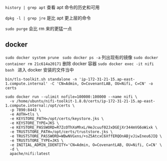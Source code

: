 ```history | grep apt``` 查看 apt 命令的历史和可用

```dpkg -l | grep jre``` 是比 apt 更上层的命令

```sudo purge``` 会比 rm 来的更猛一点




## docker

```sudo docker system prune ``` 
``` sudo docker ps -a ``` 列出现有的镜像
```sudo docker container rm 21c614a20171``` 删除 docker 容器
```sudo docker exec -it nifi bash ``` 进入 docker 安装的文件当中


```
bin/tls-toolkit.sh standalone -n 'ip-172-31-21-15.ap-east-1.compute.internal' -C 'CN=Admin, O=CovenantLAB, OU=Nifi, C=CN' -o certs
``` 



```
sudo docker run --ulimit nofile=100000:100000 --name nifi \
  -v /home/ubuntu/nifi-toolkit-1.8.0/certs/ip-172-31-21-15.ap-east-1.compute.internal:/opt/certs \
  -p 7890:8443 \
  -e AUTH=tls \
  -e KEYSTORE_PATH=/opt/certs/keystore.jks \
  -e KEYSTORE_TYPE=JKS \
  -e KEYSTORE_PASSWORD=R7ZcOThXoMhxL/HeJcuuf02JxDGEjXr344mVG6oWixk \
  -e TRUSTSTORE_PATH=/opt/certs/truststore.jks \
  -e TRUSTSTORE_PASSWORD=WBwNVGxns/+sZ5AtcxC6XffERQOnABjvJiwIneu6JIQ \
  -e TRUSTSTORE_TYPE=JKS \
  -e INITIAL_ADMIN_IDENTITY='CN=Admin, O=CovenantLAB, OU=Nifi, C=CN' \
  -d \
  apache/nifi:latest
```



